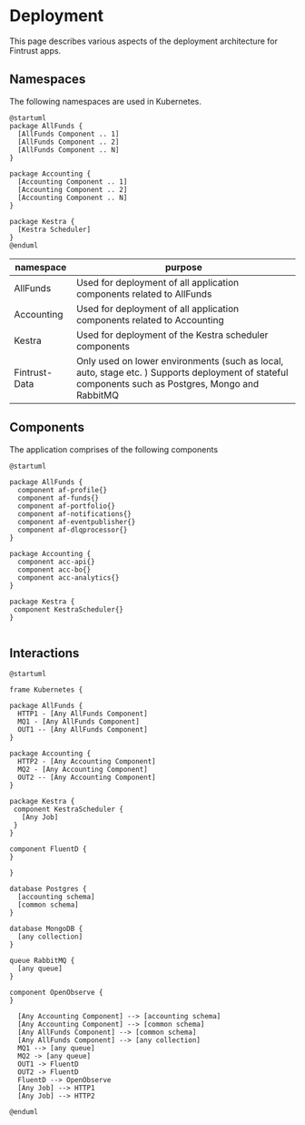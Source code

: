 # Deployment

This page describes various aspects of the deployment architecture for Fintrust apps.

## Namespaces

The following namespaces are used in Kubernetes.

```kroki-plantuml
@startuml
package AllFunds { 
  [AllFunds Component .. 1]
  [AllFunds Component .. 2]
  [AllFunds Component .. N]
}

package Accounting { 
  [Accounting Component .. 1]
  [Accounting Component .. 2]
  [Accounting Component .. N]
}

package Kestra { 
  [Kestra Scheduler]
}
@enduml
```

namespace     |purpose
--------------|--------
AllFunds      |Used for deployment of all application components related to AllFunds
Accounting    |Used for deployment of all application components related to Accounting
Kestra        |Used for deployment of the Kestra scheduler components
Fintrust-Data |Only used on lower environments (such as local, auto, stage etc. ) Supports deployment of stateful components such as Postgres, Mongo and RabbitMQ

## Components

The application comprises of the following components

```kroki-plantuml
@startuml

package AllFunds { 
  component af-profile{}
  component af-funds{}
  component af-portfolio{}
  component af-notifications{}
  component af-eventpublisher{}
  component af-dlqprocessor{}
}

package Accounting {
  component acc-api{}
  component acc-bo{}
  component acc-analytics{}
}

package Kestra {
 component KestraScheduler{}
}


```

## Interactions

```kroki-plantuml
@startuml

frame Kubernetes {

package AllFunds { 
  HTTP1 - [Any AllFunds Component]
  MQ1 - [Any AllFunds Component]
  OUT1 -- [Any AllFunds Component]
}

package Accounting {
  HTTP2 - [Any Accounting Component]
  MQ2 - [Any Accounting Component]
  OUT2 -- [Any Accounting Component]
}

package Kestra {
 component KestraScheduler {
   [Any Job]
 }
}

component FluentD {
}

}

database Postgres {
  [accounting schema]
  [common schema]
}

database MongoDB {
  [any collection]
}

queue RabbitMQ {
  [any queue]
}

component OpenObserve {
}

  [Any Accounting Component] --> [accounting schema]
  [Any Accounting Component] --> [common schema]
  [Any AllFunds Component] --> [common schema]
  [Any AllFunds Component] --> [any collection]
  MQ1 --> [any queue]
  MQ2 -> [any queue]
  OUT1 -> FluentD 
  OUT2 -> FluentD 
  FluentD --> OpenObserve
  [Any Job] --> HTTP1
  [Any Job] --> HTTP2

@enduml
```



